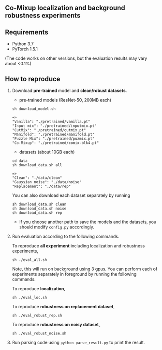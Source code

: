 ## Co-Mixup localization and background robustness experiments

## Requirements
* Python 3.7
* PyTorch 1.5.1  

(The code works on other versions, but the evaluation results may vary about <0.1%)

## How to reproduce
1. Download **pre-trained** model and **clean/robust datasets**. 
    * pre-trained models (ResNet-50, 200MB each)
    ```
    sh download_model.sh
    
    => 
    "Vanilla": "./pretrained/vanilla.pt"    
    "Input mix": "./pretrained/inputmix.pt"
    "CutMix": "./pretrained/cutmix.pt"
    "Manifold": "./pretrained/manifold.pt"
    "Puzzle Mix": "./pretrained/puzmix.pt"
    "Co-Mixup": "./pretrained/comix-blk4.pt"
    ```
    
    * datasets (about 10GB each)
    ```
    cd data
    sh download_data.sh all
    
    => 
    "Clean": "./data/clean"
    "Gaussian noise": "./data/noise"    
    "Replacement": "./data/rep"
    ```
    
    You can also download each dataset separately by running 
    ```
    sh download_data.sh clean
    sh download_data.sh noise
    sh download_data.sh rep    
    ```
    
    * If you choose another path to save the models and the datasets, you should modify `config.py` accordingly.
    
3. Run evaluation according to the following commands.

   To reproduce **all experiment** including localization and robustness experiments,
   ```
   sh ./eval_all.sh
   ```
   Note, this will run on background using 3 gpus. You can perform each of experiments separately in foreground by running the following commands. 

   To reproduce **localization**,
   ```
   sh ./eval_loc.sh
   ```

   To reproduce **robustness on replacement dataset**,
   ```
   sh ./eval_robust_rep.sh
   ```

   To reproduce **robustness on noisy dataset**,
   ```
   sh ./eval_robust_noise.sh
   ```

4. Run parsing code using `python parse_result.py` to print the result.
